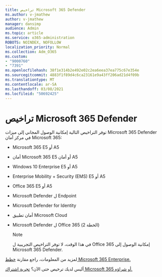 ```yaml
---
title: تراخيص Microsoft 365 Defender
ms.author: v-jmathew
author: v-jmathew
manager: dansimp
audience: Admin
ms.topic: article
ms.service: o365-administration
ROBOTS: NOINDEX, NOFOLLOW
localization_priority: Normal
ms.collection: Adm_O365
ms.custom:
- "9000760"
- "7391"
ms.openlocfilehash: 38f1e314b2e492e02c2ea6eea37ea775c67e354e
ms.sourcegitcommit: 4883f1f89d4c6ca23161e9a43ff206ad21d4f09b
ms.translationtype: MT
ms.contentlocale: ar-SA
ms.lasthandoff: 03/08/2021
ms.locfileid: "50692425"
---
```

# <a name="licenses-for-microsoft-365-defender"></a>تراخيص Microsoft 365 Defender

توفر التراخيص التالية إمكانية الوصول المجاني إلى ميزات Microsoft 365 Defender في مركز أمان Microsoft 365:

- Microsoft 365 E5 أو A5
- أمان Microsoft 365 E5 أو أمان A5
- Windows 10 Enterprise E5 أو A5
- Enterprise Mobility + Security (EMS) E5 أو A5
- Office 365 E5 أو A5
- Microsoft Defender ل Endpoint
- Microsoft Defender for Identity
- أمان تطبيق Microsoft Cloud
- Microsoft Defender ل Office 365 (الخطة 2)

    > [!NOTE]
    > في هذا الوقت، لا توفر التراخيص التجريبية ل Office 365 إمكانية الوصول إلى Microsoft 365 Defender.

لمزيد من المعلومات، راجع مقارنة [خطط Microsoft 365 Enterprise.](https://go.microsoft.com/fwlink/?linkid=2143458)

أليس لديك ترخيص حتى الآن؟ [تجربة اشتراك Microsoft 365 أو شراؤه.](https://go.microsoft.com/fwlink/?linkid=2143625)

